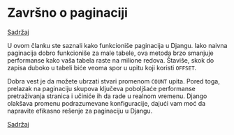 
# Završno o paginaciji

[Sadržaj](00_sadrzaj.md)

U ovom članku ste saznali kako funkcioniše paginacija u Djangu. Iako naivna paginacija dobro funkcioniše za male tabele, ova metoda brzo smanjuje performanse kako vaša tabela raste na milione redova. Štaviše, skok do zapisa duboko u tabeli biće veoma spor u upitu koji koristi `OFFSET`.

Dobra vest je da možete ubrzati stvari promenom `COUNT` upita. Pored toga, prelazak na paginaciju skupova ključeva poboljšaće performanse pretraživanja stranica i učiniće ih da rade u realnom vremenu. Django olakšava promenu podrazumevane konfiguracije, dajući vam moć da napravite efikasno rešenje za paginaciju u Djangu.

[Sadržaj](00_sadrzaj.md)
